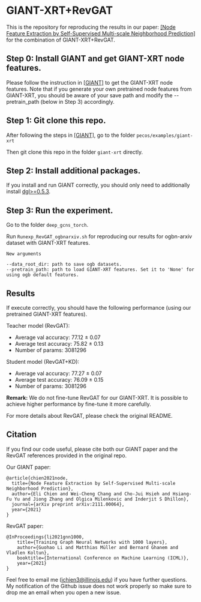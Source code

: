 # GIANT-XRT+RevGAT

This is the repository for reproducing the results in our paper: [[Node Feature Extraction by Self-Supervised Multi-scale Neighborhood Prediction]](https://arxiv.org/pdf/2111.00064.pdf) for the combination of GIANT-XRT+RevGAT.

## Step 0: Install GIANT and get GIANT-XRT node features.
Please follow the instruction in [[GIANT]](https://github.com/amzn/pecos/tree/mainline/examples/giant-xrt) to get the GIANT-XRT node features. Note that if you generate your own pretrained node features from GIANT-XRT, you should be aware of your save path and modify the --pretrain_path (below in Step 3) accordingly.

## Step 1: Git clone this repo.
After following the steps in [[GIANT]](https://github.com/amzn/pecos/tree/mainline/examples/giant-xrt), go to the folder
`pecos/examples/giant-xrt`

Then git clone this repo in the folder `giant-xrt` directly.

## Step 2: Install additional packages.
If you install and run GIANT correctly, you should only need to additionally install [dgl>=0.5.3](https://github.com/dmlc/dgl).

## Step 3: Run the experiment.
Go to the folder `deep_gcns_torch`.

Run `Runexp_RevGAT_ogbnarxiv.sh` for reproducing our results for ogbn-arxiv dataset with GIANT-XRT features.

```
New arguments

--data_root_dir: path to save ogb datasets.
--pretrain_path: path to load GIANT-XRT features. Set it to 'None' for using ogb default features.
``` 

## Results
If execute correctly, you should have the following performance (using our pretrained GIANT-XRT features).

Teacher model (RevGAT):
* Average val accuracy: 77.12 ± 0.07
* Average test accuracy: 75.82 ± 0.13
* Number of params: 3081296

Student model (RevGAT+KD):
* Average val accuracy: 77.27 ± 0.07
* Average test accuracy: 76.09 ± 0.15
* Number of params: 3081296

**Remark:** We do not fine-tune RevGAT for our GIANT-XRT. It is possible to achieve higher performance by fine-tune it more carefully.

For more details about RevGAT, please check the original README.

## Citation
If you find our code useful, please cite both our GIANT paper and the RevGAT references provided in the original repo.

Our GIANT paper:
```
@article{chien2021node,
  title={Node Feature Extraction by Self-Supervised Multi-scale Neighborhood Prediction},
  author={Eli Chien and Wei-Cheng Chang and Cho-Jui Hsieh and Hsiang-Fu Yu and Jiong Zhang and Olgica Milenkovic and Inderjit S Dhillon},
  journal={arXiv preprint arXiv:2111.00064},
  year={2021}
}
```

RevGAT paper:

```
@InProceedings{li2021gnn1000,
    title={Training Graph Neural Networks with 1000 layers},
    author={Guohao Li and Matthias Müller and Bernard Ghanem and Vladlen Koltun},
    booktitle={International Conference on Machine Learning (ICML)},
    year={2021}
}
```

Feel free to email me (ichien3@illinois.edu) if you have further questions. My notification of the Github issue does not work properly so make sure to drop me an email when you open a new issue.
